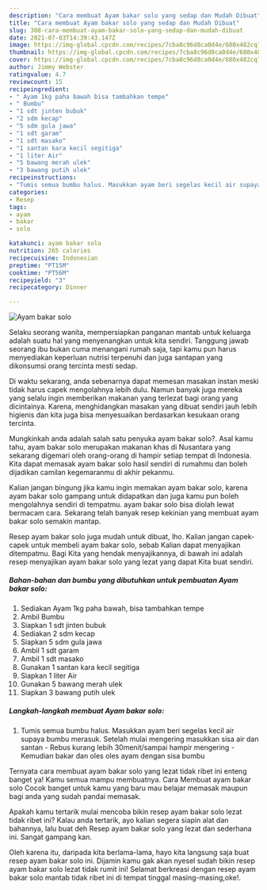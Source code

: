```yaml
---
description: "Cara membuat Ayam bakar solo yang sedap dan Mudah Dibuat"
title: "Cara membuat Ayam bakar solo yang sedap dan Mudah Dibuat"
slug: 308-cara-membuat-ayam-bakar-solo-yang-sedap-dan-mudah-dibuat
date: 2021-07-03T14:39:43.147Z
image: https://img-global.cpcdn.com/recipes/7cba8c96d8ca0d4e/680x482cq70/ayam-bakar-solo-foto-resep-utama.jpg
thumbnail: https://img-global.cpcdn.com/recipes/7cba8c96d8ca0d4e/680x482cq70/ayam-bakar-solo-foto-resep-utama.jpg
cover: https://img-global.cpcdn.com/recipes/7cba8c96d8ca0d4e/680x482cq70/ayam-bakar-solo-foto-resep-utama.jpg
author: Jimmy Webster
ratingvalue: 4.7
reviewcount: 15
recipeingredient:
- " Ayam 1kg paha bawah bisa tambahkan tempe"
- " Bumbu"
- "1 sdt jinten bubuk"
- "2 sdm kecap"
- "5 sdm gula jawa"
- "1 sdt garam"
- "1 sdt masako"
- "1 santan kara kecil segitiga"
- "1 liter Air"
- "5 bawang merah ulek"
- "3 bawang putih ulek"
recipeinstructions:
- "Tumis semua bumbu halus. Masukkan ayam beri segelas kecil air supaya bumbu merasuk. Setelah mulai mengering masukkan sisa air dan santan Rebus kurang lebih 30menit/sampai hampir mengering Kemudian bakar dan oles oles ayam dengan sisa bumbu"
categories:
- Resep
tags:
- ayam
- bakar
- solo

katakunci: ayam bakar solo 
nutrition: 265 calories
recipecuisine: Indonesian
preptime: "PT15M"
cooktime: "PT56M"
recipeyield: "3"
recipecategory: Dinner

---
```



![Ayam bakar solo](https://img-global.cpcdn.com/recipes/7cba8c96d8ca0d4e/680x482cq70/ayam-bakar-solo-foto-resep-utama.jpg)

Selaku seorang wanita, mempersiapkan panganan mantab untuk keluarga adalah suatu hal yang menyenangkan untuk kita sendiri. Tanggung jawab seorang ibu bukan cuma menangani rumah saja, tapi kamu pun harus menyediakan keperluan nutrisi terpenuhi dan juga santapan yang dikonsumsi orang tercinta mesti sedap.

Di waktu  sekarang, anda sebenarnya dapat memesan masakan instan meski tidak harus capek mengolahnya lebih dulu. Namun banyak juga mereka yang selalu ingin memberikan makanan yang terlezat bagi orang yang dicintainya. Karena, menghidangkan masakan yang dibuat sendiri jauh lebih higienis dan kita juga bisa menyesuaikan berdasarkan kesukaan orang tercinta. 



Mungkinkah anda adalah salah satu penyuka ayam bakar solo?. Asal kamu tahu, ayam bakar solo merupakan makanan khas di Nusantara yang sekarang digemari oleh orang-orang di hampir setiap tempat di Indonesia. Kita dapat memasak ayam bakar solo hasil sendiri di rumahmu dan boleh dijadikan camilan kegemaranmu di akhir pekanmu.

Kalian jangan bingung jika kamu ingin memakan ayam bakar solo, karena ayam bakar solo gampang untuk didapatkan dan juga kamu pun boleh mengolahnya sendiri di tempatmu. ayam bakar solo bisa diolah lewat bermacam cara. Sekarang telah banyak resep kekinian yang membuat ayam bakar solo semakin mantap.

Resep ayam bakar solo juga mudah untuk dibuat, lho. Kalian jangan capek-capek untuk membeli ayam bakar solo, sebab Kalian dapat menyajikan ditempatmu. Bagi Kita yang hendak menyajikannya, di bawah ini adalah resep menyajikan ayam bakar solo yang lezat yang dapat Kita buat sendiri.

<!--inarticleads1-->

##### Bahan-bahan dan bumbu yang dibutuhkan untuk pembuatan Ayam bakar solo:

1. Sediakan  Ayam 1kg paha bawah, bisa tambahkan tempe
1. Ambil  Bumbu
1. Siapkan 1 sdt jinten bubuk
1. Sediakan 2 sdm kecap
1. Siapkan 5 sdm gula jawa
1. Ambil 1 sdt garam
1. Ambil 1 sdt masako
1. Gunakan 1 santan kara kecil segitiga
1. Siapkan 1 liter Air
1. Gunakan 5 bawang merah ulek
1. Siapkan 3 bawang putih ulek




<!--inarticleads2-->

##### Langkah-langkah membuat Ayam bakar solo:

1. Tumis semua bumbu halus. Masukkan ayam beri segelas kecil air supaya bumbu merasuk. Setelah mulai mengering masukkan sisa air dan santan - Rebus kurang lebih 30menit/sampai hampir mengering - Kemudian bakar dan oles oles ayam dengan sisa bumbu




Ternyata cara membuat ayam bakar solo yang lezat tidak ribet ini enteng banget ya! Kamu semua mampu membuatnya. Cara Membuat ayam bakar solo Cocok banget untuk kamu yang baru mau belajar memasak maupun bagi anda yang sudah pandai memasak.

Apakah kamu tertarik mulai mencoba bikin resep ayam bakar solo lezat tidak ribet ini? Kalau anda tertarik, ayo kalian segera siapin alat dan bahannya, lalu buat deh Resep ayam bakar solo yang lezat dan sederhana ini. Sangat gampang kan. 

Oleh karena itu, daripada kita berlama-lama, hayo kita langsung saja buat resep ayam bakar solo ini. Dijamin kamu gak akan nyesel sudah bikin resep ayam bakar solo lezat tidak rumit ini! Selamat berkreasi dengan resep ayam bakar solo mantab tidak ribet ini di tempat tinggal masing-masing,oke!.

